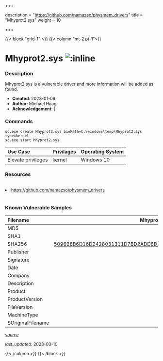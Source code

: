 +++

description = "https://github.com/namazso/physmem_drivers"
title = "Mhyprot2.sys"
weight = 10

+++


{{< block "grid-1" >}}
{{< column "mt-2 pt-1">}}


# Mhyprot2.sys ![:inline](/images/twitter_verified.png) 


### Description

Mhyprot2.sys is a vulnerable driver and more information will be added as found.

- **Created**: 2023-01-09
- **Author**: Michael Haag
- **Acknowledgement**:  | [](https://twitter.com/)

### Commands

```
sc.exe create Mhyprot2.sys binPath=C:\windows\temp\Mhyprot2.sys type=kernel
sc.exe start Mhyprot2.sys
```

| Use Case | Privilages | Operating System | 
|:---- | ---- | ---- |
| Elevate privileges | kernel | Windows 10 |

### Resources
<br>
<li><a href=" https://github.com/namazso/physmem_drivers"> https://github.com/namazso/physmem_drivers</a></li>
<br>

### Known Vulnerable Samples

| Filename | Mhyprot2.sys |
|:---- | ---- | 
| MD5 | <a href="https://www.virustotal.com/gui/file/"></a> |
| SHA1 | <a href="https://www.virustotal.com/gui/file/"></a> |
| SHA256 | <a href="https://www.virustotal.com/gui/file/509628B6D16D2428031311D7BD2ADD8D5F5160E9ECC0CD909F1E82BBBB3234D6">509628B6D16D2428031311D7BD2ADD8D5F5160E9ECC0CD909F1E82BBBB3234D6</a> |
| Publisher |  |
| Signature |  |
| Date |  |
| Company |  |
| Description |  |
| Product |  |
| ProductVersion |  |
| FileVersion |  |
| MachineType |  |
| SOriginalFilename |  |



[*source*](https://github.com/magicsword-io/LOLDrivers/tree/main/yaml/mhyprot2.sys.yml)

*last_updated:* 2023-03-10








{{< /column >}}
{{< /block >}}

